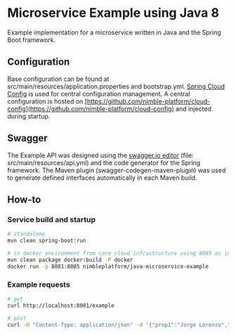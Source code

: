 # Microservice Example using Java 8

Example implementation for a microservice written in Java and the Spring Boot framework.
  
## Configuration

Base configuration can be found at src/main/resources/application.properties and bootstrap.yml.
[Spring Cloud Config](https://cloud.spring.io/spring-cloud-config/) is used for central configuration management. A central configuration is hosted on [https://github.com/nimble-platform/cloud-config](https://github.com/nimble-platform/cloud-config)
and injected during startup.

## Swagger

The Example API was designed using the [swagger.io editor](http://editor.swagger.io) (file: src/main/resources/api.yml) and the code generator for the Spring framework. 
The Maven plugin (swagger-codegen-maven-plugin) was used to generate defined interfaces automatically in each Maven build.

## How-to

### Service build and startup

 ```bash
 # standalone
 mvn clean spring-boot:run
 
 # in docker environment from core cloud infrastructure using 8085 as internal port
 mvn clean package docker:build -P docker
 docker run -p 8081:8085 nimbleplatform/java-microservice-example
 ```
 
### Example requests
 ```bash
 # get
 curl http://localhost:8081/example
 
 # post
 curl -H "Content-Type: application/json" -d '{"prop1":"Jorge Lorenzo","prop2":99}' http://localhost:8081/example
 ```
    